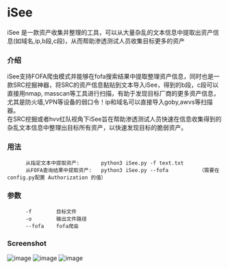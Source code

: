 # iSee
iSee 是一款资产收集并整理的工具，可以从大量杂乱的文本信息中提取出资产信息(如域名,ip,b段,c段)，从而帮助渗透测试人员收集目标更多的资产    
### 介绍
iSee支持FOFA爬虫模式并能够在fofa搜索结果中提取整理资产信息，同时也是一款SRC挖掘神器，将SRC的资产信息黏贴到文本导入iSee，得到的b段，c段可以直接用nmap, masscan等工具进行扫描，有助于发现目标厂商的更多资产信息，尤其是防火墙,VPN等设备的弱口令！ip和域名可以直接导入goby,awvs等扫描器。    
在SRC挖掘或者hvv红队视角下iSee旨在帮助渗透测试人员快速在信息收集得到的杂乱文本信息中整理出目标所有资产，以快速发现目标的脆弱资产。
     
### 用法         

          从指定文本中提取资产:       python3 iSee.py -f text.txt
          从FOFA查询结果中提取资产:   python3 iSee.py --fofa          （需要在config.py配置 Authorization 的值）
### 参数  
          -f        目标文件
          -o        输出文件路径
          --fofa    fofa爬虫
          
          
### Screenshot
![image](https://user-images.githubusercontent.com/71172892/146388672-b4e12df0-0f20-4d8e-af3c-7b08cfe4561d.png)
![image](https://user-images.githubusercontent.com/71172892/146219368-59c1643d-54a8-4b31-9403-b487ecea3f0e.png)
![image](https://user-images.githubusercontent.com/71172892/146388188-795eb486-72e8-40d4-ab8e-d2a23e78636b.png)

